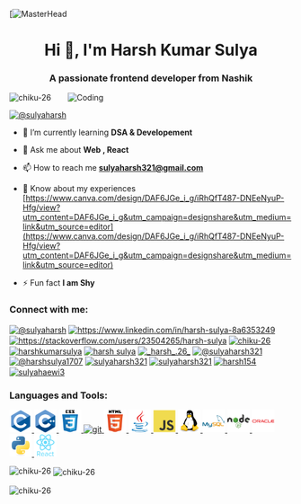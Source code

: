 [![MasterHead](https://user-images.githubusercontent.com/74038190/225813708-98b745f2-7d22-48cf-9150-083f1b00d6c9.gif)
<h1 align="center">Hi 👋, I'm Harsh Kumar Sulya</h1>
<h3 align="center">A passionate frontend developer from Nashik</h3>
<img align="right" alt="Coding" width="400" src="https://user-images.githubusercontent.com/69011963/137184767-79a13ec7-1bb3-4341-a6da-3a149c9c159a.gif">

<p align="left"> <img src="https://komarev.com/ghpvc/?username=chiku-26&label=Profile%20views&color=0e75b6&style=flat" alt="chiku-26" /> </p>

<p align="left"> <a href="https://twitter.com/@sulyaharsh" target="blank"><img src="https://img.shields.io/twitter/follow/@sulyaharsh?logo=twitter&style=for-the-badge" alt="@sulyaharsh" /></a> </p>

- 🌱 I’m currently learning **DSA & Developement**

- 💬 Ask me about **Web , React**

- 📫 How to reach me **sulyaharsh321@gmail.com**

- 📄 Know about my experiences [https://www.canva.com/design/DAF6JGe_i_g/iRhQfT487-DNEeNyuP-Hfg/view?utm_content=DAF6JGe_i_g&utm_campaign=designshare&utm_medium=link&utm_source=editor](https://www.canva.com/design/DAF6JGe_i_g/iRhQfT487-DNEeNyuP-Hfg/view?utm_content=DAF6JGe_i_g&utm_campaign=designshare&utm_medium=link&utm_source=editor)

- ⚡ Fun fact **I am Shy**

<h3 align="left">Connect with me:</h3>
<p align="left">
<a href="https://twitter.com/@sulyaharsh" target="blank"><img align="center" src="https://raw.githubusercontent.com/rahuldkjain/github-profile-readme-generator/master/src/images/icons/Social/twitter.svg" alt="@sulyaharsh" height="30" width="40" /></a>
<a href="https://linkedin.com/in/https://www.linkedin.com/in/harsh-sulya-8a6353249" target="blank"><img align="center" src="https://raw.githubusercontent.com/rahuldkjain/github-profile-readme-generator/master/src/images/icons/Social/linked-in-alt.svg" alt="https://www.linkedin.com/in/harsh-sulya-8a6353249" height="30" width="40" /></a>
<a href="https://stackoverflow.com/users/https://stackoverflow.com/users/23504265/harsh-sulya" target="blank"><img align="center" src="https://raw.githubusercontent.com/rahuldkjain/github-profile-readme-generator/master/src/images/icons/Social/stack-overflow.svg" alt="https://stackoverflow.com/users/23504265/harsh-sulya" height="30" width="40" /></a>
<a href="https://codesandbox.com/chiku-26" target="blank"><img align="center" src="https://raw.githubusercontent.com/rahuldkjain/github-profile-readme-generator/master/src/images/icons/Social/codesandbox.svg" alt="chiku-26" height="30" width="40" /></a>
<a href="https://kaggle.com/harshkumarsulya" target="blank"><img align="center" src="https://raw.githubusercontent.com/rahuldkjain/github-profile-readme-generator/master/src/images/icons/Social/kaggle.svg" alt="harshkumarsulya" height="30" width="40" /></a>
<a href="https://fb.com/harsh sulya" target="blank"><img align="center" src="https://raw.githubusercontent.com/rahuldkjain/github-profile-readme-generator/master/src/images/icons/Social/facebook.svg" alt="harsh sulya" height="30" width="40" /></a>
<a href="https://instagram.com/_harsh_.26_" target="blank"><img align="center" src="https://raw.githubusercontent.com/rahuldkjain/github-profile-readme-generator/master/src/images/icons/Social/instagram.svg" alt="_harsh_.26_" height="30" width="40" /></a>
<a href="https://medium.com/@sulyaharsh321" target="blank"><img align="center" src="https://raw.githubusercontent.com/rahuldkjain/github-profile-readme-generator/master/src/images/icons/Social/medium.svg" alt="@sulyaharsh321" height="30" width="40" /></a>
<a href="https://www.youtube.com/c/@harshsulya1707" target="blank"><img align="center" src="https://raw.githubusercontent.com/rahuldkjain/github-profile-readme-generator/master/src/images/icons/Social/youtube.svg" alt="@harshsulya1707" height="30" width="40" /></a>
<a href="https://www.codechef.com/users/sulyaharsh321" target="blank"><img align="center" src="https://cdn.jsdelivr.net/npm/simple-icons@3.1.0/icons/codechef.svg" alt="sulyaharsh321" height="30" width="40" /></a>
<a href="https://www.hackerrank.com/sulyaharsh321" target="blank"><img align="center" src="https://raw.githubusercontent.com/rahuldkjain/github-profile-readme-generator/master/src/images/icons/Social/hackerrank.svg" alt="sulyaharsh321" height="30" width="40" /></a>
<a href="https://www.leetcode.com/harsh154" target="blank"><img align="center" src="https://raw.githubusercontent.com/rahuldkjain/github-profile-readme-generator/master/src/images/icons/Social/leet-code.svg" alt="harsh154" height="30" width="40" /></a>
<a href="https://auth.geeksforgeeks.org/user/sulyahaewi3" target="blank"><img align="center" src="https://raw.githubusercontent.com/rahuldkjain/github-profile-readme-generator/master/src/images/icons/Social/geeks-for-geeks.svg" alt="sulyahaewi3" height="30" width="40" /></a>
</p>

<h3 align="left">Languages and Tools:</h3>
<p align="left"> <a href="https://www.cprogramming.com/" target="_blank" rel="noreferrer"> <img src="https://raw.githubusercontent.com/devicons/devicon/master/icons/c/c-original.svg" alt="c" width="40" height="40"/> </a> <a href="https://www.w3schools.com/cpp/" target="_blank" rel="noreferrer"> <img src="https://raw.githubusercontent.com/devicons/devicon/master/icons/cplusplus/cplusplus-original.svg" alt="cplusplus" width="40" height="40"/> </a> <a href="https://www.w3schools.com/css/" target="_blank" rel="noreferrer"> <img src="https://raw.githubusercontent.com/devicons/devicon/master/icons/css3/css3-original-wordmark.svg" alt="css3" width="40" height="40"/> </a> <a href="https://git-scm.com/" target="_blank" rel="noreferrer"> <img src="https://www.vectorlogo.zone/logos/git-scm/git-scm-icon.svg" alt="git" width="40" height="40"/> </a> <a href="https://www.w3.org/html/" target="_blank" rel="noreferrer"> <img src="https://raw.githubusercontent.com/devicons/devicon/master/icons/html5/html5-original-wordmark.svg" alt="html5" width="40" height="40"/> </a> <a href="https://www.java.com" target="_blank" rel="noreferrer"> <img src="https://raw.githubusercontent.com/devicons/devicon/master/icons/java/java-original.svg" alt="java" width="40" height="40"/> </a> <a href="https://developer.mozilla.org/en-US/docs/Web/JavaScript" target="_blank" rel="noreferrer"> <img src="https://raw.githubusercontent.com/devicons/devicon/master/icons/javascript/javascript-original.svg" alt="javascript" width="40" height="40"/> </a> <a href="https://www.linux.org/" target="_blank" rel="noreferrer"> <img src="https://raw.githubusercontent.com/devicons/devicon/master/icons/linux/linux-original.svg" alt="linux" width="40" height="40"/> </a> <a href="https://www.mysql.com/" target="_blank" rel="noreferrer"> <img src="https://raw.githubusercontent.com/devicons/devicon/master/icons/mysql/mysql-original-wordmark.svg" alt="mysql" width="40" height="40"/> </a> <a href="https://nodejs.org" target="_blank" rel="noreferrer"> <img src="https://raw.githubusercontent.com/devicons/devicon/master/icons/nodejs/nodejs-original-wordmark.svg" alt="nodejs" width="40" height="40"/> </a> <a href="https://www.oracle.com/" target="_blank" rel="noreferrer"> <img src="https://raw.githubusercontent.com/devicons/devicon/master/icons/oracle/oracle-original.svg" alt="oracle" width="40" height="40"/> </a> <a href="https://www.python.org" target="_blank" rel="noreferrer"> <img src="https://raw.githubusercontent.com/devicons/devicon/master/icons/python/python-original.svg" alt="python" width="40" height="40"/> </a> <a href="https://reactjs.org/" target="_blank" rel="noreferrer"> <img src="https://raw.githubusercontent.com/devicons/devicon/master/icons/react/react-original-wordmark.svg" alt="react" width="40" height="40"/> </a> </p>

<p><img align="left" src="https://github-readme-stats.vercel.app/api/top-langs?username=chiku-26&show_icons=true&locale=en&layout=compact" alt="chiku-26" /></p>

<p>&nbsp;<img align="center" src="https://github-readme-stats.vercel.app/api?username=chiku-26&show_icons=true&locale=en" alt="chiku-26" /></p>

<p><img align="center" src="https://github-readme-streak-stats.herokuapp.com/?user=chiku-26&" alt="chiku-26" /></p>
